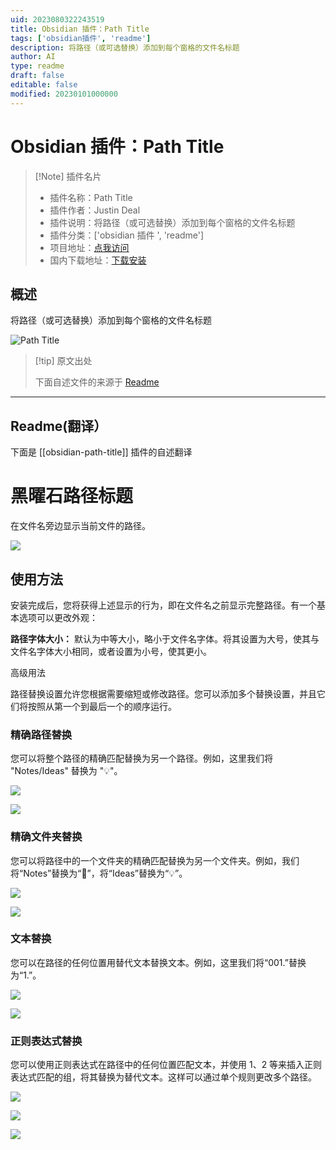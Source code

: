 ```yaml
---
uid: 2023080322243519
title: Obsidian 插件：Path Title
tags: ['obsidian插件', 'readme']
description: 将路径（或可选替换）添加到每个窗格的文件名标题
author: AI
type: readme
draft: false
editable: false
modified: 20230101000000
---
```


# Obsidian 插件：Path Title

> [!Note] 插件名片
> - 插件名称：Path Title
> - 插件作者：Justin Deal
> - 插件说明：将路径（或可选替换）添加到每个窗格的文件名标题
> - 插件分类：['obsidian 插件 ', 'readme']
> - 项目地址：[点我访问](https://github.com/jdeal/obsidian-path-title-plugin)
> - 国内下载地址：[下载安装](https://pkmer.cn/products/plugin/pluginMarket/?obsidian-path-title)

## 概述

将路径（或可选替换）添加到每个窗格的文件名标题

![Path Title](https://cdn.pkmer.cn/covers/obsidian-path-title.png!pkmer)

> [!tip] 原文出处
>
>下面自述文件的来源于 [Readme](https://ghproxy.net/https://raw.githubusercontent.com/jdeal/obsidian-path-title-plugin/main/README.md)
>

---

## Readme(翻译）

下面是 [[obsidian-path-title]] 插件的自述翻译

# 黑曜石路径标题

在文件名旁边显示当前文件的路径。

![](https://cdn.zappy.app/2480008e89fcb8b9ca52eacaf7022f8b.png)

## 使用方法

安装完成后，您将获得上述显示的行为，即在文件名之前显示完整路径。有一个基本选项可以更改外观：

**路径字体大小：** 默认为中等大小，略小于文件名字体。将其设置为大号，使其与文件名字体大小相同，或者设置为小号，使其更小。

高级用法

路径替换设置允许您根据需要缩短或修改路径。您可以添加多个替换设置，并且它们将按照从第一个到最后一个的顺序运行。

### 精确路径替换

您可以将整个路径的精确匹配替换为另一个路径。例如，这里我们将 "Notes/Ideas" 替换为 "💡"。

![](https://cdn.zappy.app/c7c80545823b131908a173aff455059a.png)

![](https://cdn.zappy.app/b3f04d7599f777aba73faf432df023de.png)

### 精确文件夹替换

您可以将路径中的一个文件夹的精确匹配替换为另一个文件夹。例如，我们将“Notes”替换为“📝”，将“Ideas”替换为“💡”。

![](https://cdn.zappy.app/44c39537ea4aef649577a854a335f92c.png)

![](https://cdn.zappy.app/2ebeb35ecd46ce5325f071323f9f8e66.png)

### 文本替换

您可以在路径的任何位置用替代文本替换文本。例如，这里我们将“001.”替换为“1.”。

![](https://cdn.zappy.app/54641a2295ecde28d2b3ab08d43f074e.png)

![](https://cdn.zappy.app/1ce42f3bce22a390ffb31bf218e5a61b.png)

### 正则表达式替换

您可以使用正则表达式在路径中的任何位置匹配文本，并使用 $1、$2 等来插入正则表达式匹配的组，将其替换为替代文本。这样可以通过单个规则更改多个路径。

![](https://cdn.zappy.app/4a49fc9af3368e517121c63a2c7274ad.png)

![](https://cdn.zappy.app/1ce42f3bce22a390ffb31bf218e5a61b.png)

![](https://cdn.zappy.app/8ca611abe0aefcac318ec13c149a6c11.png)
